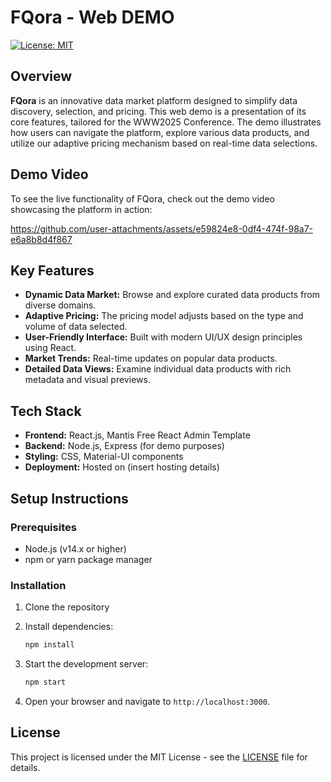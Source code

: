 
# FQora - Web DEMO 

[![License: MIT](https://img.shields.io/badge/License-MIT-yellow.svg)](https://opensource.org/licenses/MIT)


## Overview

**FQora** is an innovative data market platform designed to simplify data discovery, selection, and pricing. This web demo is a presentation of its core features, tailored for the WWW2025 Conference. The demo illustrates how users can navigate the platform, explore various data products, and utilize our adaptive pricing mechanism based on real-time data selections.


## Demo Video

To see the live functionality of FQora, check out the demo video showcasing the platform in action:

https://github.com/user-attachments/assets/e59824e8-0df4-474f-98a7-e6a8b8d4f867

## Key Features

- **Dynamic Data Market:** Browse and explore curated data products from diverse domains.
- **Adaptive Pricing:** The pricing model adjusts based on the type and volume of data selected.
- **User-Friendly Interface:** Built with modern UI/UX design principles using React.
- **Market Trends:** Real-time updates on popular data products.
- **Detailed Data Views:** Examine individual data products with rich metadata and visual previews.

## Tech Stack

- **Frontend:** React.js, Mantis Free React Admin Template
- **Backend:** Node.js, Express (for demo purposes)
- **Styling:** CSS, Material-UI components
- **Deployment:** Hosted on (insert hosting details)
  
## Setup Instructions

### Prerequisites

- Node.js (v14.x or higher)
- npm or yarn package manager

### Installation

1. Clone the repository


2. Install dependencies:
   ```bash
   npm install
   ```

3. Start the development server:
   ```bash
   npm start
   ```

4. Open your browser and navigate to `http://localhost:3000`.

## License

This project is licensed under the MIT License - see the [LICENSE](https://opensource.org/licenses/MIT) file for details.

